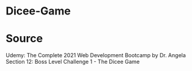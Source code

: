 # Dicee-Game

# Source
Udemy: The Complete 2021 Web Development Bootcamp by Dr. Angela
Section 12: Boss Level Challenge 1 - The Dicee Game
